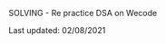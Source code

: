 

SOLVING - Re practice DSA on Wecode

Last updated: 02/08/2021
                                                                                                                        
